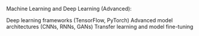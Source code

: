 Machine Learning and Deep Learning (Advanced):

Deep learning frameworks (TensorFlow, PyTorch)
Advanced model architectures (CNNs, RNNs, GANs)
Transfer learning and model fine-tuning